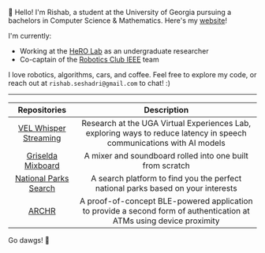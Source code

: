 👋 Hello! I'm Rishab, a student at the University of Georgia pursuing a bachelors in Computer Science & Mathematics. Here's my [website](https://rishabseshadri.github.io/)!

I'm currently:
- Working at the [HeRO Lab](https://herolab.org/) as an undergraduate researcher
- Co-captain of the [Robotics Club IEEE](https://github.com/Robotics-IEEE/ieee-2025) team

I love robotics, algorithms, cars, and coffee. Feel free to explore my code, or reach out at `rishab.seshadri@gmail.com` to chat! :)

---------------------------------------
| Repositories | Description |
| :---:   | :---: |
| [VEL Whisper Streaming](https://github.com/RishabSeshadri/vel-whisper-streaming) | Research at the UGA Virtual Experiences Lab, exploring ways to reduce latency in speech communications with AI models  |
| [Griselda Mixboard](https://github.com/RishabSeshadri/GRISELDA) | A mixer and soundboard rolled into one built from scratch |
| [National Parks Search](https://github.com/RishabSeshadri/NationalParkSearch) | A search platform to find you the perfect national parks based on your interests |
| [ARCHR](https://github.com/RishabSeshadri/ARCHR) | A proof-of-concept BLE-powered application to provide a second form of authentication at ATMs using device proximity |

Go dawgs! 🐶
<!--
**RishabSeshadri/rishabseshadri** is a ✨ _special_ ✨ repository because its `README.md` (this file) appears on your GitHub profile.

Here are some ideas to get you started:

- 🔭 I’m currently working on ...
- 🌱 I’m currently learning ...
- 👯 I’m looking to collaborate on ...
- 🤔 I’m looking for help with ...
- 💬 Ask me about ...
- 📫 How to reach me: ...
- 😄 Pronouns: ...
- ⚡ Fun fact: ...
-->
